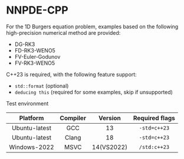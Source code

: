# NNPDE-CPP

For the 1D Burgers equation problem, examples based on the following high-precision numerical method are provided:

- DG-RK3
- FD-RK3-WENO5
- FV-Euler-Godunov
- FV-RK3-WENO5


C++23 is required, with the following feature support:

- `std::format` (optional)
- `deducing this` (required for some examples, skip if unsupported)


Test environment

|   Platform    | Compiler |  Version   | Required flags |
| :-----------: | :------: | :--------: | :------------: |
| Ubuntu-latest |   GCC    |     13     |  `-std=c++23`  |
| Ubuntu-latest |  Clang   |     18     |  `-std=c++23`  |
| Windows-2022  |   MSVC   | 14(VS2022) |  `/std:c++23`  |
